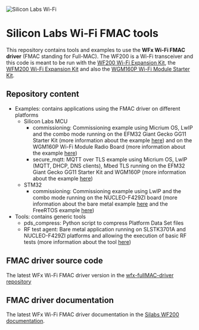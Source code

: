 ![Silicon Labs Wi-Fi](https://prnewswire2-a.akamaihd.net/p/1893751/sp/189375100/thumbnail/entry_id/1_bxpjsgr1/def_height/1254/def_width/2400/version/100011/type/1)

# Silicon Labs Wi-Fi FMAC tools

This repository contains tools and examples to use the **WFx Wi-Fi FMAC driver**
(FMAC standing for Full-MAC). The WF200 is a Wi-Fi transceiver and this code is
meant to be run with the [WF200 Wi-Fi Expansion Kit](https://www.silabs.com/products/development-tools/wireless/wi-fi/wf200-expansion-kit),
the [WFM200 Wi-Fi Expansion Kit](https://www.silabs.com/products/development-tools/wireless/wi-fi/wfm200-expansion-kit) and also the
[WGM160P Wi-Fi Module Starter Kit](https://www.silabs.com/products/development-tools/wireless/wi-fi/wgm160p-wifi-module-starter-kit).

## Repository content

* Examples: contains applications using the FMAC driver on different platforms
  * Silicon Labs MCU
    * commissioning: Commissioning example using Micrium OS, LwIP and the combo mode running on the EFM32 Giant Gecko GG11 Starter Kit (more information about the example [here](./Examples/SiliconLabs/commissioning/SLSTK3701A/README.md)) and on the WGM160P Wi-Fi Module Radio Board (more information about the example [here](./Examples/SiliconLabs/commissioning/WGM160P/README.md))
    * secure_mqtt: MQTT over TLS example using Micrium OS, LwIP (MQTT, DHCP, DNS clients), Mbed TLS running on the EFM32 Giant Gecko GG11 Starter Kit and WGM160P (more information about the example [here](./Examples/SiliconLabs/secure_mqtt/README.md))
  * STM32
    * commissioning: Commissioning example using LwIP and the combo mode running on the NUCLEO-F429ZI board (more information about the bare metal example [here](./Examples/STM32/commissioning/F429ZI_bare_metal/README.md) and the FreeRTOS example [here](./Examples/STM32/commissioning/F429ZI_freertos/README.md))
* Tools: contains generic tools
  * pds_compress: Python script to compress Platform Data Set files
  * RF test agent: Bare metal application running on SLSTK3701A and NUCLEO-F429ZI platforms and allowing the execution of basic RF tests (more information about the tool [here](./Tools/RF_test_agent/README.md))


## FMAC driver source code

The latest WFx Wi-Fi FMAC driver version in the [wfx-fullMAC-driver repository](https://github.com/SiliconLabs/wfx-fullMAC-driver)

## FMAC driver documentation

The latest WFx Wi-Fi FMAC driver documentation in the [Silabs WF200 documentation](https://docs.silabs.com/wifi/wf200/rtos/latest/index).
